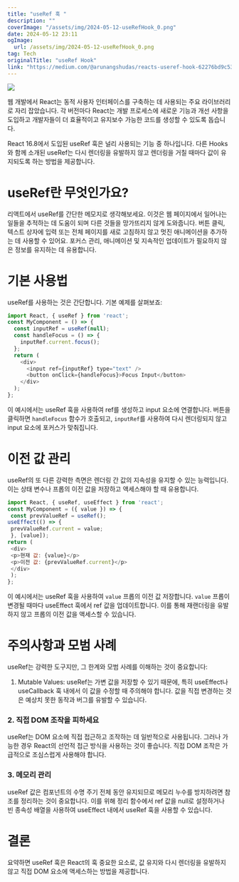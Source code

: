 ```yaml
---
title: "useRef 훅 "
description: ""
coverImage: "/assets/img/2024-05-12-useRefHook_0.png"
date: 2024-05-12 23:11
ogImage: 
  url: /assets/img/2024-05-12-useRefHook_0.png
tag: Tech
originalTitle: "useRef Hook"
link: "https://medium.com/@arunangshudas/reacts-useref-hook-62276bd9c534"
---
```



<img src="/assets/img/2024-05-12-useRefHook_0.png" />

웹 개발에서 React는 동적 사용자 인터페이스를 구축하는 데 사용되는 주요 라이브러리로 자리 잡았습니다. 각 버전마다 React는 개발 프로세스에 새로운 기능과 개선 사항을 도입하고 개발자들이 더 효율적이고 유지보수 가능한 코드를 생성할 수 있도록 돕습니다.

React 16.8에서 도입된 useRef 훅은 널리 사용되는 기능 중 하나입니다. 다른 Hooks와 함께 소개된 useRef는 다시 렌더링을 유발하지 않고 렌더링을 거칠 때마다 값이 유지되도록 하는 방법을 제공합니다.

# useRef란 무엇인가요?



리액트에서 useRef를 간단한 메모지로 생각해보세요. 이것은 웹 페이지에서 일어나는 일들을 추적하는 데 도움이 되며 다른 것들을 망가뜨리지 않게 도와줍니다. 버튼 클릭, 텍스트 상자에 입력 또는 전체 페이지를 새로 고침하지 않고 멋진 애니메이션을 추가하는 데 사용할 수 있어요. 포커스 관리, 애니메이션 및 지속적인 업데이트가 필요하지 않은 정보를 유지하는 데 유용합니다.


# 기본 사용법

useRef를 사용하는 것은 간단합니다. 기본 예제를 살펴보죠:

```js
import React, { useRef } from 'react';
const MyComponent = () => {
  const inputRef = useRef(null);
  const handleFocus = () => {
    inputRef.current.focus();
  };
  return (
    <div>
      <input ref={inputRef} type="text" />
      <button onClick={handleFocus}>Focus Input</button>
    </div>
  );
};
```



이 예시에서는 useRef 훅을 사용하여 ref를 생성하고 input 요소에 연결합니다. 버튼을 클릭하면 `handleFocus` 함수가 호출되고, `inputRef`를 사용하여 다시 렌더링되지 않고 input 요소에 포커스가 맞춰집니다.

# 이전 값 관리

useRef의 또 다른 강력한 측면은 렌더링 간 값의 지속성을 유지할 수 있는 능력입니다. 이는 상태 변수나 프롭의 이전 값을 저장하고 액세스해야 할 때 유용합니다.

```js
import React, { useRef, useEffect } from 'react';
const MyComponent = ({ value }) => {
 const prevValueRef = useRef();
useEffect(() => {
 prevValueRef.current = value;
 }, [value]);
return (
 <div>
 <p>현재 값: {value}</p>
 <p>이전 값: {prevValueRef.current}</p>
 </div>
 );
};
```



이 예시에서는 useRef 훅을 사용하여 `value` 프롭의 이전 값 저장합니다. `value` 프롭이 변경될 때마다 useEffect 훅에서 ref 값을 업데이트합니다. 이를 통해 재랜더링을 유발하지 않고 프롭의 이전 값을 액세스할 수 있습니다.

# 주의사항과 모범 사례

useRef는 강력한 도구지만, 그 한계와 모범 사례를 이해하는 것이 중요합니다:

1. Mutable Values: useRef는 가변 값을 저장할 수 있기 때문에, 특히 useEffect나 useCallback 훅 내에서 이 값을 수정할 때 주의해야 합니다. 값을 직접 변경하는 것은 예상치 못한 동작과 버그를 유발할 수 있습니다.



### 2. 직접 DOM 조작을 피하세요
useRef는 DOM 요소에 직접 접근하고 조작하는 데 일반적으로 사용됩니다. 그러나 가능한 경우 React의 선언적 접근 방식을 사용하는 것이 좋습니다. 직접 DOM 조작은 가급적으로 조심스럽게 사용해야 합니다.

### 3. 메모리 관리
useRef 값은 컴포넌트의 수명 주기 전체 동안 유지되므로 메모리 누수를 방지하려면 참조를 정리하는 것이 중요합니다. 이를 위해 정리 함수에서 ref 값을 null로 설정하거나 빈 종속성 배열을 사용하여 useEffect 내에서 useRef 훅을 사용할 수 있습니다.

# 결론

요약하면 useRef 훅은 React의 훅 중요한 요소로, 값 유지와 다시 렌더링을 유발하지 않고 직접 DOM 요소에 액세스하는 방법을 제공합니다.